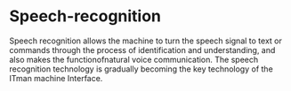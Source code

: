# Speech-recognition
Speech recognition allows the machine to turn the speech signal to text or commands through the process of identification and understanding, and also makes the functionofnatural voice communication. 
The speech recognition technology is gradually becoming the key technology of the ITman machine Interface.
